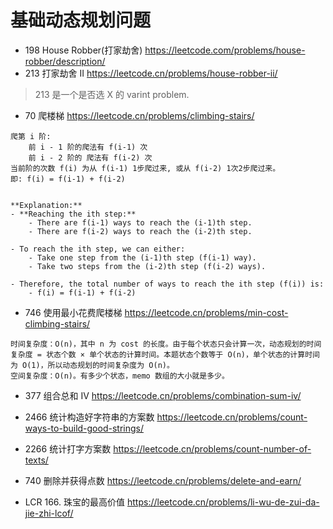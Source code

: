# 基础动态规划问题

- 198 House Robber(打家劫舍) https://leetcode.com/problems/house-robber/description/
- 213 打家劫舍 II https://leetcode.cn/problems/house-robber-ii/

> 213 是一个是否选 X 的 varint problem.

- 70 爬楼梯 https://leetcode.cn/problems/climbing-stairs/

```
爬第 i 阶:
    前 i - 1 阶的爬法有 f(i-1) 次
    前 i - 2 阶的 爬法有 f(i-2) 次
当前阶的次数 f(i) 为从 f(i-1) 1步爬过来, 或从 f(i-2) 1次2步爬过来。
即: f(i) = f(i-1) + f(i-2)


**Explanation:**
- **Reaching the ith step:**
    - There are f(i-1) ways to reach the (i-1)th step.
    - There are f(i-2) ways to reach the (i-2)th step.

- To reach the ith step, we can either:
    - Take one step from the (i-1)th step (f(i-1) way).
    - Take two steps from the (i-2)th step (f(i-2) ways).

- Therefore, the total number of ways to reach the ith step (f(i)) is:
    - f(i) = f(i-1) + f(i-2)
```


- 746 使用最小花费爬楼梯 https://leetcode.cn/problems/min-cost-climbing-stairs/

```
时间复杂度：O(n)，其中 n 为 cost 的长度。由于每个状态只会计算一次，动态规划的时间复杂度 = 状态个数 × 单个状态的计算时间。本题状态个数等于 O(n)，单个状态的计算时间为 O(1)，所以动态规划的时间复杂度为 O(n)。
空间复杂度：O(n)。有多少个状态，memo 数组的大小就是多少。
```

- 377 组合总和 Ⅳ https://leetcode.cn/problems/combination-sum-iv/
- 2466 统计构造好字符串的方案数 https://leetcode.cn/problems/count-ways-to-build-good-strings/
- 2266 统计打字方案数 https://leetcode.cn/problems/count-number-of-texts/
- 740 删除并获得点数 https://leetcode.cn/problems/delete-and-earn/

- LCR 166. 珠宝的最高价值 https://leetcode.cn/problems/li-wu-de-zui-da-jie-zhi-lcof/